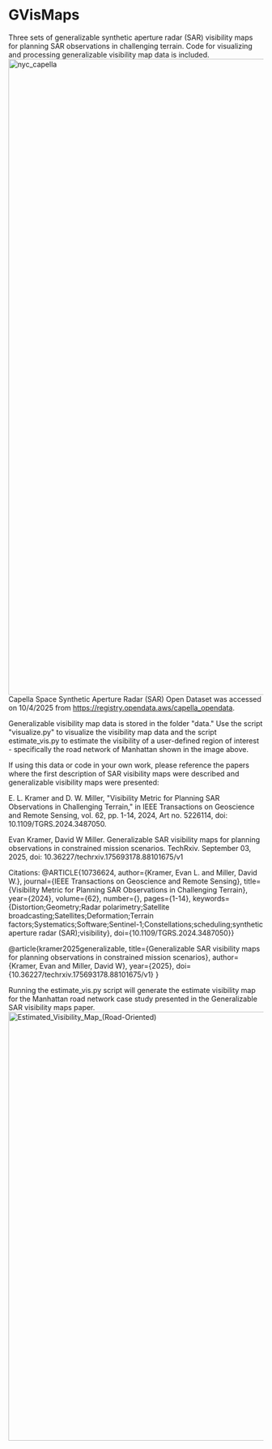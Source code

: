 # GVisMaps
Three sets of generalizable synthetic aperture radar (SAR) visibility maps for planning SAR observations in challenging terrain. Code for visualizing and processing generalizable visibility map data is included.
<img width="1700" height="1254" alt="nyc_capella" src="https://github.com/user-attachments/assets/4f2c9c47-09d3-4fbb-9c41-5c3bb227cda3" />
Capella Space Synthetic Aperture Radar (SAR) Open Dataset was accessed on 10/4/2025 from https://registry.opendata.aws/capella_opendata.

Generalizable visibility map data is stored in the folder "data." Use the script "visualize.py" to visualize the visibility map data and the script estimate_vis.py to estimate the visibility of a user-defined region of interest - specifically the road network of Manhattan shown in the image above.

If using this data or code in your own work, please reference the papers where the first description of SAR visibility maps were described and generalizable visibility maps were presented:

E. L. Kramer and D. W. Miller, "Visibility Metric for Planning SAR Observations in Challenging Terrain," in IEEE Transactions on Geoscience and Remote Sensing, vol. 62, pp. 1-14, 2024, Art no. 5226114, doi: 10.1109/TGRS.2024.3487050.

Evan Kramer, David W Miller. Generalizable SAR visibility maps for planning observations in constrained mission scenarios. TechRxiv. September 03, 2025, doi: 10.36227/techrxiv.175693178.88101675/v1

Citations:
@ARTICLE{10736624,
  author={Kramer, Evan L. and Miller, David W.},
  journal={IEEE Transactions on Geoscience and Remote Sensing}, 
  title={Visibility Metric for Planning SAR Observations in Challenging Terrain}, 
  year={2024},
  volume={62},
  number={},
  pages={1-14},
  keywords={Distortion;Geometry;Radar polarimetry;Satellite broadcasting;Satellites;Deformation;Terrain factors;Systematics;Software;Sentinel-1;Constellations;scheduling;synthetic aperture radar (SAR);visibility},
  doi={10.1109/TGRS.2024.3487050}}

@article{kramer2025generalizable,
  title={Generalizable SAR visibility maps for planning observations in constrained mission scenarios},
  author={Kramer, Evan and Miller, David W},
  year={2025},
  doi={10.36227/techrxiv.175693178.88101675/v1}
}  

Running the estimate_vis.py script will generate the estimate visibility map for the Manhattan road network case study presented in the Generalizable SAR visibility maps paper.
<img width="750" height="846" alt="Estimated_Visibility_Map_(Road-Oriented)" src="https://github.com/user-attachments/assets/47190887-ac12-42fd-a751-19fb62e62cf9" />
